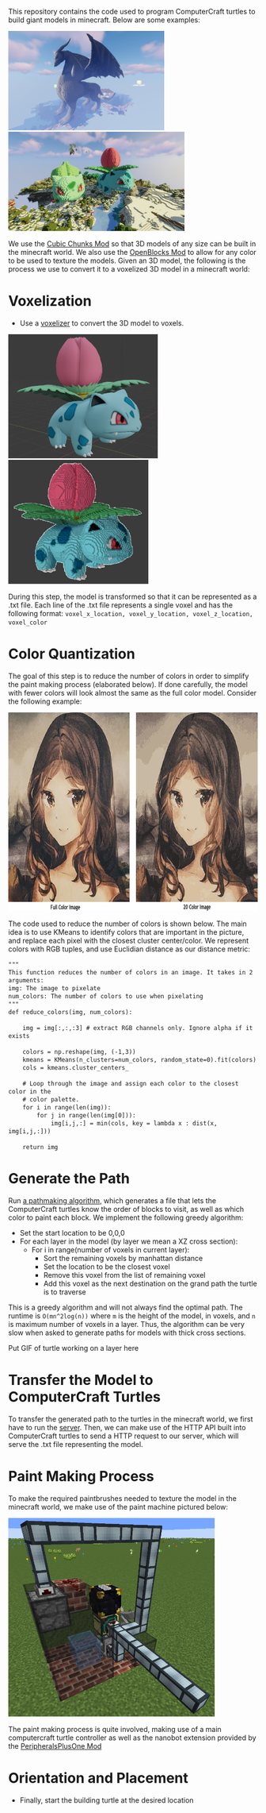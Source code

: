 This repository contains the code used to program ComputerCraft turtles to build giant models in minecraft. Below are some examples:

<img src="Pictures/DragonShaders.png" height="200"> <img src="Pictures/BulbasaurIvysaur.png" height="200">

We use the [Cubic Chunks Mod](https://www.curseforge.com/minecraft/mc-mods/opencubicchunks) so that 3D models of any size can be built in the minecraft world. We also use the [OpenBlocks Mod](https://www.curseforge.com/minecraft/mc-mods/openblocks) to allow for any color to be used to texture the models. Given an 3D model, the following is the process we use to convert it to a voxelized 3D model in a minecraft world:

# Voxelization #

* Use a [voxelizer](https://drububu.com/miscellaneous/voxelizer/?out=obj) to convert the 3D model to voxels.

<img src="Pictures/Ivysaur.png" height="250">  <img src="Pictures/Ivysaur_Voxelized.png" height="250">

During this step, the model is transformed so that it can be represented as a .txt file. Each line of the .txt file represents a single voxel and has the following format:
`voxel_x_location, voxel_y_location, voxel_z_location, voxel_color`

# Color Quantization #

The goal of this step is to reduce the number of colors in order to simplify the paint making process (elaborated below). If done carefully, the model with fewer colors will look almost the same as the full color model. Consider the following example:

<img src="Pictures/MonaLisa_Example.png" height="400">

The code used to reduce the number of colors is shown below. The main idea is to use KMeans to identify colors that are important in the picture, and replace each pixel with the closest cluster center/color. We represent colors with RGB tuples, and use Euclidian distance as our distance metric:

```
"""
This function reduces the number of colors in an image. It takes in 2 arguments:
img: The image to pixelate
num_colors: The number of colors to use when pixelating
"""
def reduce_colors(img, num_colors):

    img = img[:,:,:3] # extract RGB channels only. Ignore alpha if it exists

    colors = np.reshape(img, (-1,3))
    kmeans = KMeans(n_clusters=num_colors, random_state=0).fit(colors)
    cols = kmeans.cluster_centers_

    # Loop through the image and assign each color to the closest color in the
    # color palette.
    for i in range(len(img)):
        for j in range(len(img[0])):
            img[i,j,:] = min(cols, key = lambda x : dist(x, img[i,j,:]))

    return img
```

# Generate the Path #
Run [a pathmaking algorithm](makeFullColorModel.py), which generates a file that lets the ComputerCraft turtles know the order of blocks to visit, as well as which color to paint each block. We implement the following greedy algorithm:

* Set the start location to be 0,0,0
* For each layer in the model (by layer we mean a XZ cross section):
    * For i in range(number of voxels in current layer):
        * Sort the remaining voxels by manhattan distance
        * Set the location to be the closest voxel
        * Remove this voxel from the list of remaining voxel
        * Add this voxel as the next destination on the grand path the turtle is to traverse

This is a greedy algorithm and will not always find the optimal path. The runtime is `O(mn^2log(n))` where `m` is the height of the model, in voxels, and `n` is maximum number of voxels in a layer. Thus, the algorithm can be very slow when asked to generate paths for models with thick cross sections.

Put GIF of turtle working on a layer here

# Transfer the Model to ComputerCraft Turtles #
To transfer the generated path to the turtles in the minecraft world, we first have to run the [server](server.py). Then, we can make use of the HTTP API built into ComputerCraft turtles to send a HTTP request to our server, which will serve the .txt file representing the model.

# Paint Making Process #
To make the required paintbrushes needed to texture the model in the minecraft world, we make use of the paint machine pictured below:

<img src="Pictures/Paint_Machine.png" height="400">

The paint making process is quite involved, making use of a main computercraft turtle controller as well as the nanobot extension provided by the [PeripheralsPlusOne Mod](https://peripheralsplusone.readthedocs.io/en/latest/)


# Orientation and Placement #
* Finally, start the building turtle at the desired location


